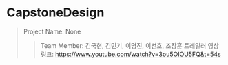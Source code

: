 # CapstoneDesign
> Project Name: None
>> Team Member: 김국현, 김민기, 이명진, 이선호, 조장훈
>> 트레일러 영상 링크: https://www.youtube.com/watch?v=3ou5OIOU5FQ&t=54s
